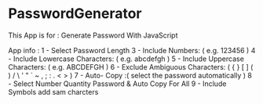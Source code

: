 # PasswordGenerator
This App is for : Generate Password With JavaScript

App info :
  1 - Select Password Length
  3 - Include Numbers: ( e.g. 123456 )
  4 - Include Lowercase Characters: ( e.g. abcdefgh )
  5 - Include Uppercase Characters: ( e.g. ABCDEFGH )
  6 - Exclude Ambiguous Characters: ( { } [ ] ( ) / \ ' " ` ~ , ; : . < > )
  7 - Auto- Copy :( select the password automatically )
  8 - Select Number Quantity Password & Auto Copy For All
  9 - Include Symbols add sam charcters
